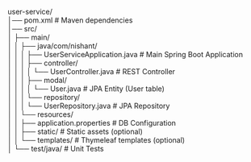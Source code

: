 user-service/                 
│── pom.xml                   # Maven dependencies  
│── src/  
│   ├── main/  
│   │   ├── java/com/nishant/  
│   │   │   ├── UserServiceApplication.java   # Main Spring Boot Application  
│   │   │   ├── controller/  
│   │   │   │     └── UserController.java     # REST Controller  
│   │   │   ├── modal/  
│   │   │   │     └── User.java               # JPA Entity (User table)  
│   │   │   └── repository/  
│   │   │         └── UserRepository.java     # JPA Repository  
│   │   └── resources/  
│   │       ├── application.properties        # DB Configuration  
│   │       ├── static/                       # Static assets (optional)  
│   │       └── templates/                    # Thymeleaf templates (optional)  
│   └── test/java/                            # Unit Tests  
